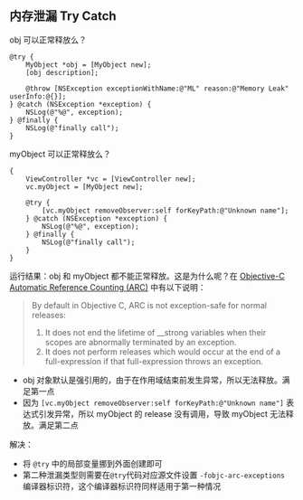 ## 内存泄漏 Try Catch

obj 可以正常释放么？

```objc
@try {
    MyObject *obj = [MyObject new];
    [obj description];

    @throw [NSException exceptionWithName:@"ML" reason:@"Memory Leak" userInfo:@{}];
} @catch (NSException *exception) {
    NSLog(@"%@", exception);
} @finally {
    NSLog(@"finally call");
}
```

myObject 可以正常释放么？

```objc
{
    ViewController *vc = [ViewController new];
    vc.myObject = [MyObject new];

    @try {
        [vc.myObject removeObserver:self forKeyPath:@"Unknown name"];
    } @catch (NSException *exception) {
        NSLog(@"%@", exception);
    } @finally {
        NSLog(@"finally call");
    }
}
```

运行结果：obj 和 myObject 都不能正常释放。这是为什么呢？在 [Objective-C Automatic Reference Counting (ARC)](http://clang.llvm.org/docs/AutomaticReferenceCounting.html#exceptions) 中有以下说明：
> By default in Objective C, ARC is not exception-safe for normal releases:
> 
> 1. It does not end the lifetime of __strong variables when their scopes are abnormally terminated by an exception.
> 2. It does not perform releases which would occur at the end of a full-expression if that full-expression throws an exception.

- obj 对象默认是强引用的，由于在作用域结束前发生异常，所以无法释放。满足第一点 
- 因为 `[vc.myObject removeObserver:self forKeyPath:@"Unknown name"]` 表达式引发异常，所以 myObject 的 release 没有调用，导致 myObject 无法释放。满足第二点

解决：

- 将 `@try` 中的局部变量挪到外面创建即可
- 第二种泄漏类型则需要在`@try`代码对应源文件设置 `-fobjc-arc-exceptions` 编译器标识符，这个编译器标识符同样适用于第一种情况

